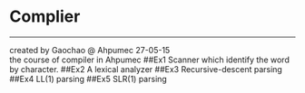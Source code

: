 # Complier
***
created by Gaochao @ Ahpumec	27-05-15  
the course of compiler in Ahpumec
##Ex1
Scanner which identify the word by character.
##Ex2
A lexical analyzer
##Ex3
Recursive-descent parsing
##Ex4
LL(1) parsing
##Ex5
SLR(1) parsing